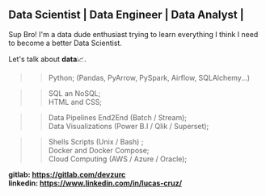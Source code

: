 ## Data Scientist | Data Engineer | Data Analyst |

Sup Bro!
I'm a data dude enthusiast trying to learn everything I think I need to become a better Data Scientist.

Let's talk about <b>data</b>📈.

>> Python; (Pandas, PyArrow, PySpark, Airflow, SQLAlchemy...)<br>

>> SQL an NoSQL; <br>
>> HTML and CSS; <br>

>> Data Pipelines End2End (Batch / Stream); <br>
>> Data Visualizations (Power B.I / Qlik / Superset); <br>

>> Shells Scripts (Unix / Bash) ; <br>
>> Docker and Docker Compose; <br>
>> Cloud Computing (AWS / Azure / Oracle); <br>

<b>gitlab: https://gitlab.com/devzurc</b><br>
<b>linkedin: https://www.linkedin.com/in/lucas-cruz/</b>
